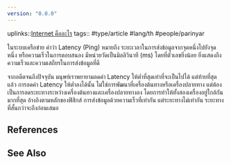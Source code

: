 ```yaml
---
version: "0.0.0"
---
```

uplinks::[Internet คืออะไร](./Internet%20คืออะไร.md)
tags:: #type/article #lang/th #people/parinyar

ในระบบเครือข่าย คำว่า Latency (Ping) หมายถึง ระยะเวลาในการส่งข้อมูลจากจุดหนึ่งไปยังจุดหนึ่ง หรือความเร็วในการตอบสนอง มีหน่วยวัดเป็นมิลลิวินาที (ms) โดยที่ตัวเลขยิ่งน้อย ยิ่งแสดงถึงความเร็วและความเสถียรในการส่งข้อมูลที่ดี

จากอดีตจนถึงปัจจุบัน มนุษย์เราพยายามลดค่า Latency ให้ต่ำที่สุดเท่าที่จะเป็นไปได้ แต่ท้ายที่สุดแล้ว การลดค่า Latency ให้ต่ำลงได้นั้น ไม่ใช่การพัฒนาที่เครื่องต้นทางหรือเครื่องปลายทาง แต่ต้องเป็นการลดระยะทางระหว่างเครื่องต้นทางและเครื่องปลายทางลง โดยการทำให้ทั้งสองเครื่องอยู่ใกล้กันมากที่สุด อ้างอิงตามหลักของฟิสิกส์ การส่งข้อมูลด้วยความเร็วที่เท่ากัน แต่ระยะทางไม่เท่ากัน ระยะทางที่สั้นกว่าจะถึงก่อนเสมอ

## References

## See Also
